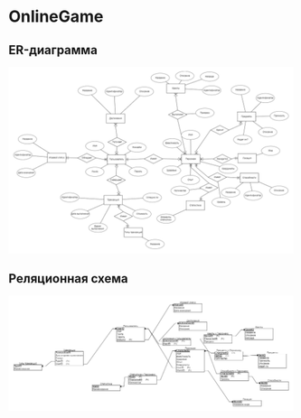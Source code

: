 # OnlineGame

## ER-диаграмма
![ER-diagram](https://github.com/bigwitch3r/OnlineGame/blob/main/ER-%D0%B4%D0%B8%D0%B0%D0%B3%D1%80%D0%B0%D0%BC%D0%BC%D0%B0.png)
## Реляционная схема
![Relational Schema](https://github.com/bigwitch3r/OnlineGame/blob/main/image.png)
